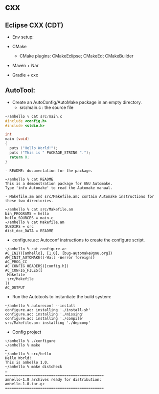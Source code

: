 cxx
======

## Eclipse CXX (CDT)
 - Env setup:



 
 - CMake
    - CMake plugins: CMakeEclipse; CMakeEd; CMakeBuilder
 
 - Maven + Nar
 
 - Gradle + cxx
 
 
 ## AutoTool:
 
 - Create an AutoConfig/AutoMake package in an empty directory.
    - src/main.c : the source file 
```cpp    
~/amhello % cat src/main.c
#include <config.h>
#include <stdio.h>

int
main (void)
{
  puts ("Hello World!");
  puts ("This is " PACKAGE_STRING ".");
  return 0;
}
```
    - README: documentation for the package.
```    
~/amhello % cat README
This is a demonstration package for GNU Automake.
Type 'info Automake' to read the Automake manual.
```
    - Makefile.am and src/Makefile.am: contain Automake instructions for these two directories.
```
~/amhello % cat src/Makefile.am
bin_PROGRAMS = hello
hello_SOURCES = main.c
~/amhello % cat Makefile.am
SUBDIRS = src
dist_doc_DATA = README
```
   - configure.ac: Autoconf instructions to create the configure script.
```
~/amhello % cat configure.ac
AC_INIT([amhello], [1.0], [bug-automake@gnu.org])
AM_INIT_AUTOMAKE([-Wall -Werror foreign])
AC_PROG_CC
AC_CONFIG_HEADERS([config.h])
AC_CONFIG_FILES([
 Makefile
 src/Makefile
])
AC_OUTPUT
```

   - Run the Autotools to instantiate the build system:
```
~/amhello % autoreconf --install
configure.ac: installing './install-sh'
configure.ac: installing './missing'
configure.ac: installing './compile'
src/Makefile.am: installing './depcomp' 
 ```
 - Config project
 ```
 ~/amhello % ./configure
 ~/amhello % make
…
~/amhello % src/hello
Hello World!
This is amhello 1.0.
~/amhello % make distcheck
…
=============================================
amhello-1.0 archives ready for distribution:
amhello-1.0.tar.gz
=============================================
```
 
